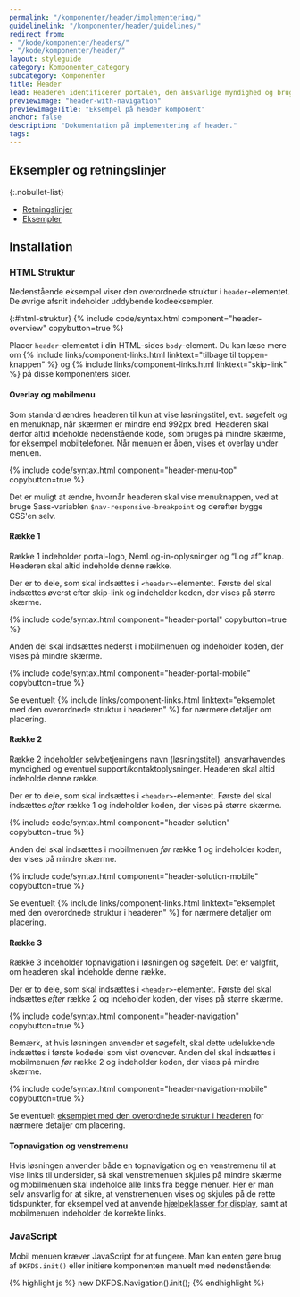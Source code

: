 ```yaml
---
permalink: "/komponenter/header/implementering/"
guidelinelink: "/komponenter/header/guidelines/"
redirect_from:
- "/kode/komponenter/headers/"
- "/kode/komponenter/header/"
layout: styleguide
category: Komponenter_category
subcategory: Komponenter
title: Header
lead: Headeren identificerer portalen, den ansvarlige myndighed og brugeren, der er logget ind med NemLog-in. Den fungerer også til navigation og overordnet styring af selvbetjeningsløsningen.
previewimage: "header-with-navigation"
previewimageTitle: "Eksempel på header komponent"
anchor: false
description: "Dokumentation på implementering af header."
tags:
---
```


## Eksempler og retningslinjer

{:.nobullet-list}
- <a href="/komponenter/header/#retningslinjer">Retningslinjer</a>
- <a href="/komponenter/header/">Eksempler</a>


## Installation

### HTML Struktur

Nedenstående eksempel viser den overordnede struktur i `header`-elementet. De øvrige afsnit indeholder uddybende kodeeksempler.

{:#html-struktur}
{% include code/syntax.html component="header-overview" copybutton=true %}

Placer `header`-elementet i din HTML-sides `body`-element. Du kan læse mere om {% include links/component-links.html linktext="tilbage til toppen-knappen" %} og {% include links/component-links.html linktext="skip-link" %} på disse komponenters sider.

#### Overlay og mobilmenu

Som standard ændres headeren til kun at vise løsningstitel, evt. søgefelt og en menuknap, når skærmen er mindre end 992px bred. Headeren skal derfor altid indeholde nedenstående kode, som bruges på mindre skærme, for eksempel mobiltelefoner. Når menuen er åben, vises et overlay under menuen.

{% include code/syntax.html component="header-menu-top" copybutton=true %}

Det er muligt at ændre, hvornår headeren skal vise menuknappen, ved at bruge Sass-variablen `$nav-responsive-breakpoint` og derefter bygge CSS'en selv.

#### Række 1

Række 1 indeholder portal-logo, NemLog-in-oplysninger og “Log af” knap. Headeren skal altid indeholde denne række.

Der er to dele, som skal indsættes i `<header>`-elementet. Første del skal indsættes øverst efter skip-link og indeholder koden, der vises på større skærme.

{% include code/syntax.html component="header-portal" copybutton=true %}

Anden del skal indsættes nederst i mobilmenuen og indeholder koden, der vises på mindre skærme.

{% include code/syntax.html component="header-portal-mobile" copybutton=true %}



Se eventuelt {% include links/component-links.html linktext="eksemplet med den overordnede struktur i headeren" %} for nærmere detaljer om placering.

#### Række 2

Række 2 indeholder selvbetjeningens navn (løsningstitel), ansvarhavendes myndighed og eventuel support/kontaktoplysninger. Headeren skal altid indeholde denne række.

Der er to dele, som skal indsættes i `<header>`-elementet. Første del skal indsættes <em>efter</em> række 1 og indeholder koden, der vises på større skærme.

{% include code/syntax.html component="header-solution" copybutton=true %}

Anden del skal indsættes i mobilmenuen <em>før</em> række 1 og indeholder koden, der vises på mindre skærme.

{% include code/syntax.html component="header-solution-mobile" copybutton=true %}

Se eventuelt {% include links/component-links.html linktext="eksemplet med den overordnede struktur i headeren" %} for nærmere detaljer om placering.

#### Række 3

Række 3 indeholder topnavigation i løsningen og søgefelt. Det er valgfrit, om headeren skal indeholde denne række.

Der er to dele, som skal indsættes i `<header>`-elementet. Første del skal indsættes <em>efter</em> række 2 og indeholder koden, der vises på større skærme. 

{% include code/syntax.html component="header-navigation" copybutton=true %}

Bemærk, at hvis løsningen anvender et søgefelt, skal dette udelukkende indsættes i første kodedel som vist ovenover. Anden del skal indsættes i mobilmenuen <em>før</em> række 2 og indeholder koden, der vises på mindre skærme.

{% include code/syntax.html component="header-navigation-mobile" copybutton=true %}

Se eventuelt <a href="/kode/komponenter/header/#html-struktur">eksemplet med den overordnede struktur i headeren</a> for nærmere detaljer om placering.

#### Topnavigation og venstremenu

Hvis løsningen anvender både en topnavigation og en venstremenu til at vise links til undersider, så skal venstremenuen skjules på mindre skærme og mobilmenuen skal indeholde alle links fra begge menuer. Her er man selv ansvarlig for at sikre, at venstremenuen vises og skjules på de rette tidspunkter, for eksempel ved at anvende <a href="/kode/utilities/#display">hjælpeklasser for display</a>, samt at mobilmenuen indeholder de korrekte links.

### JavaScript

Mobil menuen kræver JavaScript for at fungere. Man kan enten gøre brug af `DKFDS.init()` eller initiere komponenten manuelt med nedenstående:

{% highlight js %}
new DKFDS.Navigation().init();
{% endhighlight %}